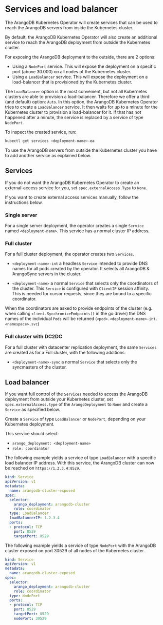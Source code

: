 <!-- don't edit here, it's from https://@github.com/arangodb/kube-arangodb.git / docs/Manual/ -->
# Services and load balancer

The ArangoDB Kubernetes Operator will create services that can be used to
reach the ArangoDB servers from inside the Kubernetes cluster.

By default, the ArangoDB Kubernetes Operator will also create an additional
service to reach the ArangoDB deployment from outside the Kubernetes cluster.

For exposing the ArangoDB deployment to the outside, there are 2 options:

- Using a `NodePort` service. This will expose the deployment on a specific port (above 30.000)
  on all nodes of the Kubernetes cluster.
- Using a `LoadBalancer` service. This will expose the deployment on a load-balancer
  that is provisioned by the Kubernetes cluster.

The `LoadBalancer` option is the most convenient, but not all Kubernetes clusters
are able to provision a load-balancer. Therefore we offer a third (and default) option: `Auto`.
In this option, the ArangoDB Kubernetes Operator tries to create a `LoadBalancer`
service. It then waits for up to a minute for the Kubernetes cluster to provision
a load-balancer for it. If that has not happened after a minute, the service
is replaced by a service of type `NodePort`.

To inspect the created service, run:

```bash
kubectl get services <deployment-name>-ea
```

To use the ArangoDB servers from outside the Kubernetes cluster
you have to add another service as explained below.

## Services

If you do not want the ArangoDB Kubernetes Operator to create an external-access
service for you, set `spec.externalAccess.Type` to `None`.

If you want to create external access services manually, follow the instructions below.

### Single server

For a single server deployment, the operator creates a single
`Service` named `<deployment-name>`. This service has a normal cluster IP
address.

### Full cluster

For a full cluster deployment, the operator creates two `Services`.

- `<deployment-name>-int` a headless `Service` intended to provide
  DNS names for all pods created by the operator.
  It selects all ArangoDB & ArangoSync servers in the cluster.

- `<deployment-name>` a normal `Service` that selects only the coordinators
  of the cluster. This `Service` is configured with `ClientIP` session
  affinity. This is needed for cursor requests, since they are bound to
  a specific coordinator.

When the coordinators are asked to provide endpoints of the cluster
(e.g. when calling `client.SynchronizeEndpoints()` in the go driver)
the DNS names of the individual `Pods` will be returned
(`<pod>.<deployment-name>-int.<namespace>.svc`)

### Full cluster with DC2DC

For a full cluster with datacenter replication deployment,
the same `Services` are created as for a Full cluster, with the following
additions:

- `<deployment-name>-sync` a normal `Service` that selects only the syncmasters
  of the cluster.

## Load balancer

If you want full control of the `Services` needed to access the ArangoDB deployment
from outside your Kubernetes cluster, set `spec.externalAccess.type` of the `ArangoDeployment` to `None`
and create a `Service` as specified below.

Create  a `Service` of type `LoadBalancer` or `NodePort`, depending on your
Kubernetes deployment.

This service should select:

- `arango_deployment: <deployment-name>`
- `role: coordinator`

The following example yields a service of type `LoadBalancer` with a specific
load balancer IP address.
With this service, the ArangoDB cluster can now be reached on `https://1.2.3.4:8529`.

```yaml
kind: Service
apiVersion: v1
metadata:
  name: arangodb-cluster-exposed
spec:
  selector:
    arango_deployment: arangodb-cluster
    role: coordinator
  type: LoadBalancer
  loadBalancerIP: 1.2.3.4
  ports:
  - protocol: TCP
    port: 8529
    targetPort: 8529
```

The following example yields a service of type `NodePort` with the ArangoDB
cluster exposed on port 30529 of all nodes of the Kubernetes cluster.

```yaml
kind: Service
apiVersion: v1
metadata:
  name: arangodb-cluster-exposed
spec:
  selector:
    arango_deployment: arangodb-cluster
    role: coordinator
  type: NodePort
  ports:
  - protocol: TCP
    port: 8529
    targetPort: 8529
    nodePort: 30529
```
